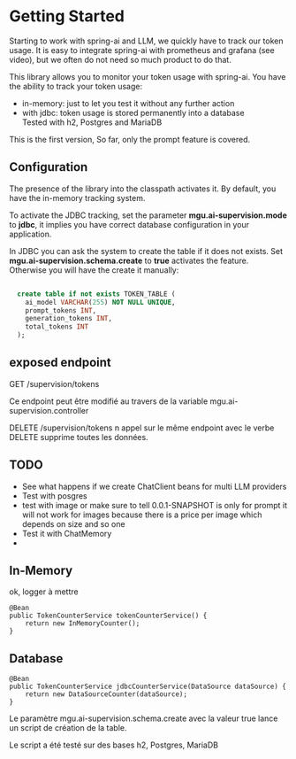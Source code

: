 # Getting Started
Starting to work with spring-ai and LLM, we quickly have to track our token usage.
It is easy to integrate spring-ai with prometheus and grafana (see video), but we often do
not need so much product to do that.

This library allows you to monitor your token usage with spring-ai. 
You have the ability to track your token usage:
 - in-memory: just to let you test it without any further action
 - with jdbc: token usage is stored permanently into a database<br/>Tested with h2, Postgres and MariaDB

This is the first version, So far, only the prompt feature is covered.

## Configuration

The presence of the library into the classpath activates it. By default, you have the in-memory tracking
system.

To activate the JDBC tracking, set the parameter **mgu.ai-supervision.mode** to **jdbc**, it implies you have 
correct database configuration in your application.

In JDBC you can ask the system to create the table if it does not exists. Set **mgu.ai-supervision.schema.create** 
to **true** activates the feature. Otherwise you will have the create it manually:
```sql

  create table if not exists TOKEN_TABLE (
    ai_model VARCHAR(255) NOT NULL UNIQUE,
    prompt_tokens INT,
    generation_tokens INT,
    total_tokens INT
  );
```

## exposed endpoint 
GET /supervision/tokens

Ce endpoint peut être modifié au travers de la variable mgu.ai-supervision.controller

DELETE /supervision/tokens
n appel sur le même endpoint avec le 
verbe DELETE supprime toutes les données.


## TODO
- See what happens if we create ChatClient beans for multi LLM providers
- Test with posgres
- test with image or make sure to tell 0.0.1-SNAPSHOT is only for prompt
  it will not work for images because there is a price per image which depends on size and so one
- Test it with ChatMemory
- 
## In-Memory 
ok, logger à mettre


    @Bean
    public TokenCounterService tokenCounterService() {
        return new InMemoryCounter();
    }

## Database

    @Bean
    public TokenCounterService jdbcCounterService(DataSource dataSource) {
        return new DataSourceCounter(dataSource);
    }

Le paramètre mgu.ai-supervision.schema.create avec la valeur true lance un script de création de la table.

Le script a été testé sur des bases h2, Postgres, MariaDB